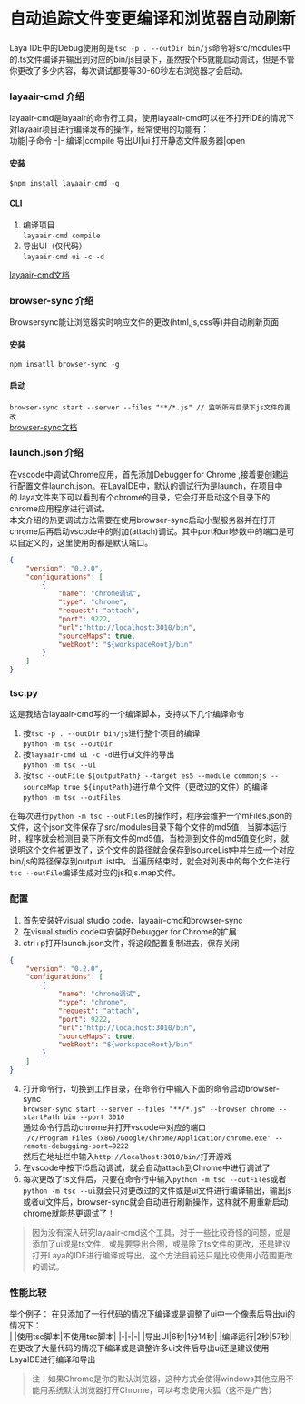# 自动追踪文件变更编译和浏览器自动刷新
###
Laya IDE中的Debug使用的是`tsc -p . --outDir bin/js`命令将src/modules中的.ts文件编译并输出到对应的bin/js目录下，虽然按个F5就能启动调试，但是不管你更改了多少内容，每次调试都要等30-60秒左右浏览器才会启动。

### layaair-cmd 介绍
layaair-cmd是layaair的命令行工具，使用layaair-cmd可以在不打开IDE的情况下对layaair项目进行编译发布的操作，经常使用的功能有：  
功能|子命令
-|-
编译|compile
导出UI|ui
打开静态文件服务器|open
#### 安装
`$npm install layaair-cmd -g`  
#### CLI
1. 编译项目  
`layaair-cmd compile`
2. 导出UI（仅代码）  
`layaair-cmd ui -c -d`

[layaair-cmd文档](http://npm.taobao.org/package/layaair-cmd)

### browser-sync 介绍
Browsersync能让浏览器实时响应文件的更改(html,js,css等)并自动刷新页面
#### 安装
`npm insatll browser-sync -g`
#### 启动
`browser-sync start --server --files "**/*.js" // 监听所有目录下js文件的更改`  
[browser-sync文档](https://www.browsersync.io/docs)

### launch.json 介绍
在vscode中调试Chrome应用，首先添加Debugger for Chrome
,接着要创建运行配置文件launch.json。在LayaIDE中，默认的调试行为是launch，在项目中的.laya文件夹下可以看到有个chrome的目录，它会打开启动这个目录下的chrome应用程序进行调试。  
本文介绍的热更调试方法需要在使用browser-sync启动小型服务器并在打开chrome后再启动vscode中的附加(attach)调试。其中port和url参数中的端口是可以自定义的，这里使用的都是默认端口。
```json
{
	"version": "0.2.0",
	"configurations": [
		{
			"name": "chrome调试",
			"type": "chrome",
			"request": "attach",
			"port": 9222,
			"url":"http://localhost:3010/bin",
			"sourceMaps": true,
			"webRoot": "${workspaceRoot}/bin"
		}
	]
}
```

### tsc.py
这是我结合layaair-cmd写的一个编译脚本，支持以下几个编译命令
1. 按`tsc -p . --outDir bin/js`进行整个项目的编译  
`python -m tsc --outDir`
2. 按`layaair-cmd ui -c -d`进行ui文件的导出  
`python -m tsc --ui`
3. 按`tsc --outFile ${outputPath} --target es5 --module commonjs --sourceMap true ${inputPath}`进行单个文件（更改过的文件）的编译  
`python -m tsc --outFiles`

在每次进行`python -m tsc --outFiles`的操作时，程序会维护一个mFiles.json的文件，这个json文件保存了src/modules目录下每个文件的md5值，当脚本运行时，程序就会检测目录下所有文件的md5值，当检测到文件的md5值变化时，就说明这个文件被更改了，这个文件的路径就会保存到sourceList中并生成一个对应bin/js的路径保存到outputList中。当遍历结束时，就会对列表中的每个文件进行`tsc --outFile`编译生成对应的js和js.map文件。

### 配置
1. 首先安装好visual studio code、layaair-cmd和browser-sync
2. 在visual studio code中安装好Debugger for Chrome的扩展
3. ctrl+p打开launch.json文件，将这段配置复制进去，保存关闭
```json
{
	"version": "0.2.0",
	"configurations": [
		{
			"name": "chrome调试",
			"type": "chrome",
			"request": "attach",
			"port": 9222,
			"url":"http://localhost:3010/bin",
			"sourceMaps": true,
			"webRoot": "${workspaceRoot}/bin"
		}
	]
}
```
4. 打开命令行，切换到工作目录，在命令行中输入下面的命令启动browser-sync  
`browser-sync start --server --files "**/*.js" --browser chrome --startPath bin --port 3010`  
通过命令行启动chrome并打开vscode中对应的端口  
`'/c/Program Files (x86)/Google/Chrome/Application/chrome.exe' --remote-debugging-port=9222`  
然后在地址栏中输入`http://localhost:3010/bin/`打开游戏
5. 在vscode中按下f5启动调试，就会自动attach到Chrome中进行调试了
6. 每次更改了ts文件后，只要在命令行中输入`python -m tsc --outFiles`或者`python -m tsc --ui`就会只对更改过的文件或是ui文件进行编译输出，输出js或者ui文件后，browser-sync就会自动进行刷新操作，这样就不用重新启动chrome就能热更调试了！
> 因为没有深入研究layaair-cmd这个工具，对于一些比较奇怪的问题，或是添加了ui或是ts文件，或是要导出合图，或是除了ts文件的更改，还是建议打开Laya的IDE进行编译或导出。这个方法目前还只是比较使用小范围更改的调试。

### 性能比较
举个例子：
在只添加了一行代码的情况下编译或是调整了ui中一个像素后导出ui的情况下：  
| |使用tsc脚本|不使用tsc脚本|
|-|-|-|
|导出UI|6秒|1分14秒|
|编译运行|2秒|57秒|
在更改了大量代码的情况下编译或是调整许多ui文件后导出ui还是建议使用LayaIDE进行编译和导出

> 注：如果Chrome是你的默认浏览器，这种方式会使得windows其他应用不能用系统默认浏览器打开Chrome，可以考虑使用火狐（这不是广告）